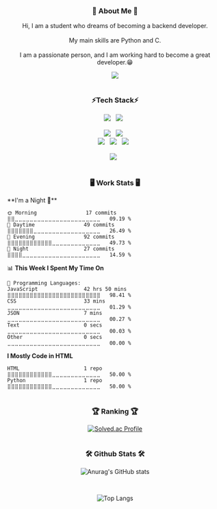 <div align="center">
<h3>🐣 About Me 🐣</h3>
<p>Hi, I am a student who dreams of becoming a backend developer.<br><br>
My main skills are Python and C.<br><br>
I am a passionate person, and I am working hard to become a great developer.😁<br></p>
<a href="https://dylan-han.tistory.com/"><img src="https://img.shields.io/badge/BLOG-white?style=flat&logo=tistory&logoColor=000000"/></a>
<h1></h1>
<h3>⚡Tech Stack⚡</h3>
<img src="https://img.shields.io/badge/Python-white?style=flat&logo=python&logoColor=3776AB"/>&nbsp;&nbsp;
<img src="https://img.shields.io/badge/C-A8B9CC?style=flat&logo=C&logoColor=white"/>&nbsp;&nbsp;
<br><br>
<img src="https://img.shields.io/badge/HTML5-red?style=flat&logo=HTML5&logoColor=white"/>&nbsp;&nbsp;
<img src="https://img.shields.io/badge/JavaScript-gray?style=flat&logo=JavaScript&logoColor=F7DF1E"/>&nbsp;&nbsp;
<br>
<img src="https://img.shields.io/badge/Node.js-c2c5c5?style=flat&logo=node.js&logoColor=339933"/>&nbsp;&nbsp;
<img src="https://img.shields.io/badge/PostgreSQL-4169E1?style=flat&logo=PostgreSQL&logoColor=white"/>&nbsp;&nbsp;
<img src="https://img.shields.io/badge/MySQL-white?style=flat&logo=MySQL&logoColor=4479A1"/>&nbsp;&nbsp;
<br><br>
<img src="https://img.shields.io/badge/AHK-white?style=flat&logo=autohotkey&logoColor=334455"/>&nbsp;&nbsp;

<h1></h1>
<h3>🖥️ Work Stats 🖥️</h3>
</div>
<div>
<!--START_SECTION:waka-->
**I'm a Night 🦉** 

```text
🌞 Morning                17 commits          ⣿⣿⣀⣀⣀⣀⣀⣀⣀⣀⣀⣀⣀⣀⣀⣀⣀⣀⣀⣀⣀⣀⣀⣀⣀   09.19 % 
🌆 Daytime                49 commits          ⣿⣿⣿⣿⣿⣿⣿⣀⣀⣀⣀⣀⣀⣀⣀⣀⣀⣀⣀⣀⣀⣀⣀⣀⣀   26.49 % 
🌃 Evening                92 commits          ⣿⣿⣿⣿⣿⣿⣿⣿⣿⣿⣿⣿⣀⣀⣀⣀⣀⣀⣀⣀⣀⣀⣀⣀⣀   49.73 % 
🌙 Night                  27 commits          ⣿⣿⣿⣿⣀⣀⣀⣀⣀⣀⣀⣀⣀⣀⣀⣀⣀⣀⣀⣀⣀⣀⣀⣀⣀   14.59 % 
```


📊 **This Week I Spent My Time On** 

```text
💬 Programming Languages: 
JavaScript               42 hrs 50 mins      ⣿⣿⣿⣿⣿⣿⣿⣿⣿⣿⣿⣿⣿⣿⣿⣿⣿⣿⣿⣿⣿⣿⣿⣿⣿   98.41 % 
CSS                      33 mins             ⣀⣀⣀⣀⣀⣀⣀⣀⣀⣀⣀⣀⣀⣀⣀⣀⣀⣀⣀⣀⣀⣀⣀⣀⣀   01.29 % 
JSON                     7 mins              ⣀⣀⣀⣀⣀⣀⣀⣀⣀⣀⣀⣀⣀⣀⣀⣀⣀⣀⣀⣀⣀⣀⣀⣀⣀   00.27 % 
Text                     0 secs              ⣀⣀⣀⣀⣀⣀⣀⣀⣀⣀⣀⣀⣀⣀⣀⣀⣀⣀⣀⣀⣀⣀⣀⣀⣀   00.03 % 
Other                    0 secs              ⣀⣀⣀⣀⣀⣀⣀⣀⣀⣀⣀⣀⣀⣀⣀⣀⣀⣀⣀⣀⣀⣀⣀⣀⣀   00.00 % 
```

**I Mostly Code in HTML** 

```text
HTML                     1 repo              ⣿⣿⣿⣿⣿⣿⣿⣿⣿⣿⣿⣿⣀⣀⣀⣀⣀⣀⣀⣀⣀⣀⣀⣀⣀   50.00 % 
Python                   1 repo              ⣿⣿⣿⣿⣿⣿⣿⣿⣿⣿⣿⣿⣀⣀⣀⣀⣀⣀⣀⣀⣀⣀⣀⣀⣀   50.00 % 
```




<!--END_SECTION:waka-->
</div>
<div align="center">
<h1></h1>
<h3>🏆 Ranking 🏆</h3>

[![Solved.ac Profile](http://mazassumnida.wtf/api/v2/generate_badge?boj=dylan_han)](https://solved.ac/dylan_han/)
<h1></h1>

<h3>🛠️ Github Stats 🛠️</h3>

![Anurag's GitHub stats](https://github-readme-stats-git-masterrstaa-rickstaa.vercel.app/api?username=zeco07&show_icons=true&theme=prussian)
   
<br>

![Top Langs](https://github-readme-stats-git-masterrstaa-rickstaa.vercel.app/api/top-langs/?username=zeco07&layout=compact&theme=prussian)


</div>
